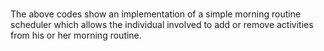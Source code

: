 # 

The above codes show an implementation of a simple morning routine scheduler which allows the individual involved to add or remove activities from his or her morning routine.
